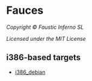 # Fauces

*Copyright © Faustic Inferno SL*

*Licensed under the MIT License*

## i386-based targets

* [i386_debian](i386_debian.md)
